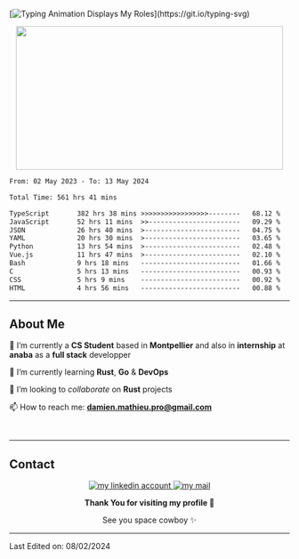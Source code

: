 [![Typing Animation Displays My Roles](https://readme-typing-svg.herokuapp.com?color=%FFFFFF&lines=Hello+I'm+Damien+MATHIEU;Welcome+to+my+Github+profile!;)](https://git.io/typing-svg)

 <p align="center">
     <img align="center" src="https://media.giphy.com/media/11KzOet1ElBDz2/giphy.gif" width="480" height="258" /> 
 </p>

 <!--START_SECTION:waka-->

```txt
From: 02 May 2023 - To: 13 May 2024

Total Time: 561 hrs 41 mins

TypeScript       382 hrs 38 mins >>>>>>>>>>>>>>>>>--------   68.12 %
JavaScript       52 hrs 11 mins  >>-----------------------   09.29 %
JSON             26 hrs 40 mins  >------------------------   04.75 %
YAML             20 hrs 30 mins  >------------------------   03.65 %
Python           13 hrs 54 mins  >------------------------   02.48 %
Vue.js           11 hrs 47 mins  >------------------------   02.10 %
Bash             9 hrs 18 mins   -------------------------   01.66 %
C                5 hrs 13 mins   -------------------------   00.93 %
CSS              5 hrs 9 mins    -------------------------   00.92 %
HTML             4 hrs 56 mins   -------------------------   00.88 %
```

<!--END_SECTION:waka-->
 
 
 <!--
 <p align="center">
           <img src="https://wakatime.com/share/@b21fb822-1b1e-4a56-b3ac-d647f03795fd/3d8fc332-54a6-4d29-9469-965955d6e018.svg"/>
 </p>
 <p align="center">
  <img src="https://wakatime.com/share/@b21fb822-1b1e-4a56-b3ac-d647f03795fd/5d7b153c-4137-40c1-8270-25e516f9619c.svg"/>
 </p>
 -->

 ---

<!-- About Me Section -->

## About Me

<!-- Coding GIF image -->

🔭 I’m currently a **CS Student** based in **Montpellier** and also in **internship** at **anaba** as a **full stack** developper

🌱 I’m currently learning **Rust**, **Go** & **DevOps**

👯 I’m looking to _collaborate_ on **Rust** projects

📫 How to reach me: **damien.mathieu.pro@gmail.com**

<br />
<!-- Contact Section -->

---

## Contact

<p align="center">
<a href="https://www.linkedin.com/in/damien-mathieu-a70348241/" target="_blank">
<img src="https://img.shields.io/badge/LinkedIn-0077B5?style=for-the-badge&logo=linkedin&logoColor=white" alt="my linkedin account" />
</a>
<a href="mailto:damien.mathieu.pro@gmail.com" target="_blank">
<img src="https://img.shields.io/badge/Gmail-D14836?style=for-the-badge&logo=gmail&logoColor=white" alt="my mail" />
</a>
</p>


<p align="center"><b>Thank You for visiting my profile 🙏</b></p>
<p align="center">See you space cowboy ✨ </p>

---


Last Edited on: 08/02/2024


 
